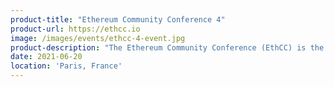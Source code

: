 ```yaml
---
product-title: "Ethereum Community Conference 4"
product-url: https://ethcc.io
image: /images/events/ethcc-4-event.jpg
product-description: "The Ethereum Community Conference (EthCC) is the largest annual European Ethereum event focused on technology and community. Three intense days of conferences, networking and learning."  
date: 2021-06-20
location: 'Paris, France'
---
```

